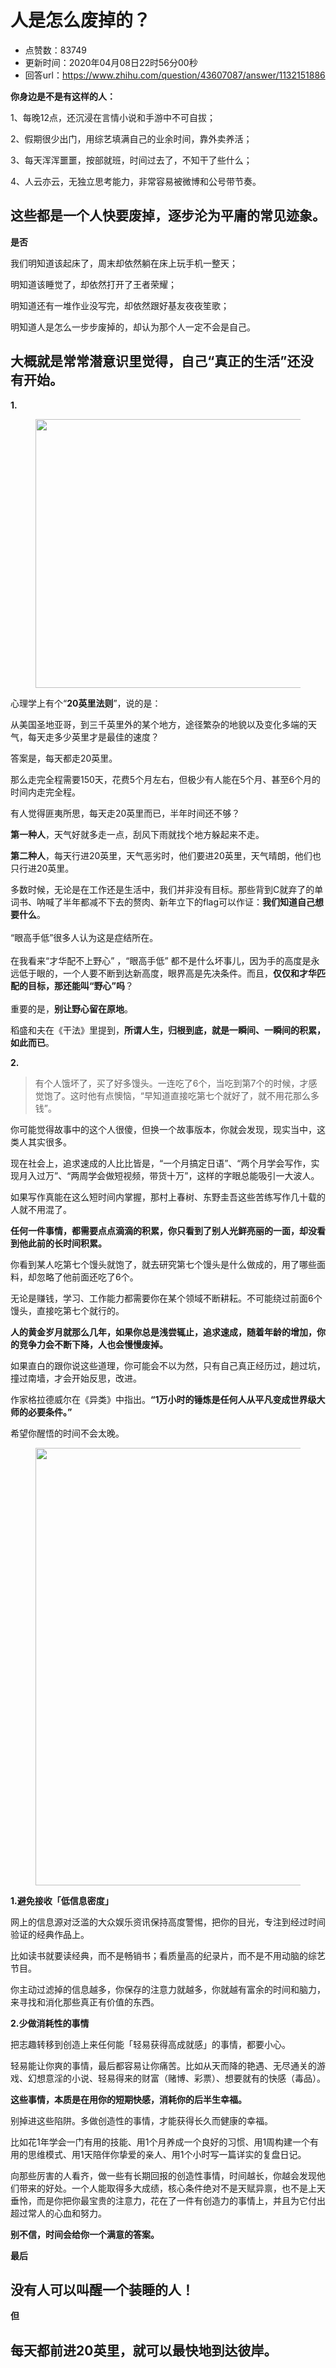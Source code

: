 # 人是怎么废掉的？
- 点赞数：83749
- 更新时间：2020年04月08日22时56分00秒
- 回答url：https://www.zhihu.com/question/43607087/answer/1132151886
<body>
 <p data-pid="Gee0Czhv"><b>你身边是不是有这样的人：</b></p>
 <p data-pid="y_LeUrOO">1、每晚12点，还沉浸在言情小说和手游中不可自拔；</p>
 <p data-pid="9rBKCVnE">2、假期很少出门，用综艺填满自己的业余时间，靠外卖养活；</p>
 <p data-pid="7eozcmB5">3、每天浑浑噩噩，按部就班，时间过去了，不知干了些什么；</p>
 <p data-pid="Hrg7f48M">4、人云亦云，无独立思考能力，非常容易被微博和公号带节奏。</p>
 <h2>这些都是一个人快要废掉，逐步沦为平庸的常见迹象。</h2>
 <p data-pid="cENcHIpw"><b>是否</b></p>
 <p data-pid="I3MOVUoE">我们明知道该起床了，周末却依然躺在床上玩手机一整天；</p>
 <p data-pid="BvkIq2zA">明知道该睡觉了，却依然打开了王者荣耀；</p>
 <p data-pid="LlYr48UF">明知道还有一堆作业没写完，却依然跟好基友夜夜笙歌；</p>
 <p data-pid="SNAP_-r_">明知道人是怎么一步步废掉的，却认为那个人一定不会是自己。</p>
 <h2>大概就是常常潜意识里觉得，自己“真正的生活”还没有开始。</h2>
 <p data-pid="EvDeJ9xd"><b>1.</b></p>
 <figure data-size="normal">
  <img src="https://picx.zhimg.com/50/v2-8ce9ce32badb3841373f05001ef24d6d_720w.jpg?source=1940ef5c" data-rawwidth="430" data-rawheight="274" data-size="normal" data-caption="" data-original-token="v2-adeab239c027322797c0b2e5dd66095a" data-default-watermark-src="https://pic1.zhimg.com/50/v2-8549828729df3c62c959ca088d4d4810_720w.jpg?source=1940ef5c" class="origin_image zh-lightbox-thumb" width="430" data-original="https://pica.zhimg.com/v2-8ce9ce32badb3841373f05001ef24d6d_r.jpg?source=1940ef5c">
 </figure>
 <p data-pid="bdV52Rxd">心理学上有个“<b>20英里法则</b>”，说的是：</p>
 <p data-pid="6ijWgYkV">从美国圣地亚哥，到三千英里外的某个地方，途径繁杂的地貌以及变化多端的天气，每天走多少英里才是最佳的速度？</p>
 <p data-pid="UZdV0lkQ">答案是，每天都走20英里。</p>
 <p data-pid="RI74cPAF">那么走完全程需要150天，花费5个月左右，但极少有人能在5个月、甚至6个月的时间内走完全程。</p>
 <p data-pid="eUcv_mYF">有人觉得匪夷所思，每天走20英里而已，半年时间还不够？</p>
 <p data-pid="b1Qo0Ngb"><b>第一种人</b>，天气好就多走一点，刮风下雨就找个地方躲起来不走。</p>
 <p data-pid="N9lXxeTe"><b>第二种人</b>，每天行进20英里，天气恶劣时，他们要进20英里，天气晴朗，他们也只行进20英里。</p>
 <p data-pid="5fdf5NiS">多数时候，无论是在工作还是生活中，我们并非没有目标。那些背到C就弃了的单词书、呐喊了半年都减不下去的赘肉、新年立下的flag可以作证：<b>我们知道自己想要什么</b>。<br><br>
  “眼高手低”很多人认为这是症结所在。<br><br>
  在我看来“才华配不上野心” ，“眼高手低” 都不是什么坏事儿，因为手的高度是永远低于眼的，一个人要不断到达新高度，眼界高是先决条件。而且，<b>仅仅和才华匹配的目标，那还能叫“野心”吗</b>？<br><br>
  重要的是，<b>别让野心留在原地</b>。</p>
 <p data-pid="oP9Q6vjf">稻盛和夫在《干法》里提到，<b>所谓人生，归根到底，就是一瞬间、一瞬间的积累，如此而已</b>。</p>
 <p data-pid="BmQ-LIg1"><b>2.</b></p>
 <blockquote data-pid="7DvnVQnD">
  有个人饿坏了，买了好多馒头。一连吃了6个，当吃到第7个的时候，才感觉饱了。这时他有点懊恼，“早知道直接吃第七个就好了，就不用花那么多钱”。
 </blockquote>
 <p data-pid="8H31jb_8">你可能觉得故事中的这个人很傻，但换一个故事版本，你就会发现，现实当中，这类人其实很多。</p>
 <p data-pid="f75B2qMM">现在社会上，追求速成的人比比皆是，“一个月搞定日语”、“两个月学会写作，实现月入过万”、“两周学会做短视频，带货十万”，这样的字眼总能吸引一大波人。</p>
 <p data-pid="jA31Aj8I">如果写作真能在这么短时间内掌握，那村上春树、东野圭吾这些苦练写作几十载的人就不用混了。</p>
 <p data-pid="SxaRnCLl"><b>任何一件事情，都需要点点滴滴的积累，你只看到了别人光鲜亮丽的一面，却没看到他此前的长时间积累。</b></p>
 <p data-pid="vGpwtDXe">你看到某人吃第七个馒头就饱了，就去研究第七个馒头是什么做成的，用了哪些面料，却忽略了他前面还吃了6个。</p>
 <p data-pid="NmuUB85r">无论是赚钱，学习、工作能力都需要你在某个领域不断耕耘。不可能绕过前面6个馒头，直接吃第七个就行的。</p>
 <p data-pid="T9aIYTot"><b>人的黄金岁月就那么几年，如果你总是浅尝辄止，追求速成，随着年龄的增加，你的竞争力会不断下降，人也会慢慢废掉。</b></p>
 <p data-pid="njy3cHlb">如果直白的跟你说这些道理，你可能会不以为然，只有自己真正经历过，趟过坑，撞过南墙，才会开始反思，改进。</p>
 <p data-pid="6OcEDu_J">作家格拉德威尔在《异类》中指出。<b>“1万小时的锤炼是任何人从平凡变成世界级大师的必要条件。”</b></p>
 <p data-pid="eo-tU0Qm">希望你醒悟的时间不会太晚。</p>
 <figure data-size="normal">
  <img src="https://pic1.zhimg.com/50/v2-8dca3893224dfe2597c2f12e8aad9f68_720w.jpg?source=1940ef5c" data-rawwidth="700" data-rawheight="509" data-size="normal" data-caption="" data-original-token="v2-cfb25339a4aed5276010fd5be6bc2156" data-default-watermark-src="https://picx.zhimg.com/50/v2-5879f7c344e16cb57842770175a3e8b7_720w.jpg?source=1940ef5c" class="origin_image zh-lightbox-thumb" width="700" data-original="https://picx.zhimg.com/v2-8dca3893224dfe2597c2f12e8aad9f68_r.jpg?source=1940ef5c">
 </figure>
 <p data-pid="tXL_idm2"><b>1.避免接收「低信息密度」</b></p>
 <p data-pid="fvdAzdGO">网上的信息源对泛滥的大众娱乐资讯保持高度警惕，把你的目光，专注到经过时间验证的经典作品上。</p>
 <p data-pid="gWnfcIMG">比如读书就要读经典，而不是畅销书；看质量高的纪录片，而不是不用动脑的综艺节目。</p>
 <p data-pid="szGFyyPg">你主动过滤掉的信息越多，你保存的注意力就越多，你就越有富余的时间和脑力，来寻找和消化那些真正有价值的东西。</p>
 <p data-pid="MtZpvonq"><b>2.少做消耗性的事情</b></p>
 <p data-pid="lIevscmU">把志趣转移到创造上来任何能「轻易获得高成就感」的事情，都要小心。</p>
 <p data-pid="eIsQraAm">轻易能让你爽的事情，最后都容易让你痛苦。比如从天而降的艳遇、无尽通关的游戏、幻想意淫的小说、轻易得来的财富（赌博、彩票）、想要就有的快感（毒品）。</p>
 <p data-pid="zzxibD6B"><b>这些事情，本质是在用你的短期快感，消耗你的后半生幸福。</b></p>
 <p data-pid="Sa2ze6aB">别掉进这些陷阱。多做创造性的事情，才能获得长久而健康的幸福。</p>
 <p data-pid="gV8IcqR3">比如花1年学会一门有用的技能、用1个月养成一个良好的习惯、用1周构建一个有用的思维模式、用1天陪伴你挚爱的亲人、用1个小时写一篇详实的复盘日记。</p>
 <p data-pid="zaYxULpD">向那些厉害的人看齐，做一些有长期回报的创造性事情，时间越长，你越会发现他们带来的好处。一个人能取得多大成绩，核心条件绝对不是天赋异禀，也不是上天垂怜，而是你把你最宝贵的注意力，花在了一件有创造力的事情上，并且为它付出超过常人的心血和努力。</p>
 <p data-pid="KdLWrGw-"><b>别不信，时间会给你一个满意的答案。</b></p>
 <p data-pid="7t-kpTQU"><b>最后</b></p>
 <h2><b>没有人可以叫醒一个装睡的人！</b></h2>
 <p data-pid="LIrsICxc"><b>但</b></p>
 <h2><b>每天都前进20英里，就可以最快地到达彼岸</b>。</h2>
</body>